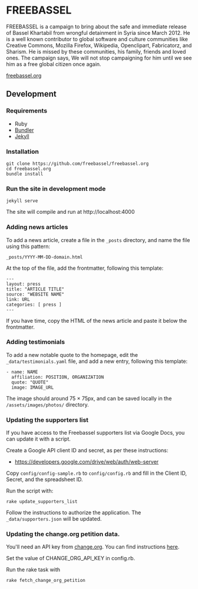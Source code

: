 # FREEBASSEL

FREEBASSEL is a campaign to bring about the safe and immediate release of Bassel Khartabil from wrongful detainment in Syria since March 2012. He is a well known contributor to global software and culture communities like Creative Commons, Mozilla Firefox, Wikipedia, Openclipart, Fabricatorz, and Sharism. He is missed by these communities, his family, friends and loved ones. The campaign says, We will not stop campaigning for him until we see him as a free global citizen once again.

[freebassel.org](http://freebassel.org)

## Development

### Requirements

* Ruby
* [Bundler](http://bundler.io/)
* [Jekyll](http://jekyllrb.com/docs/installation/)

### Installation

    git clone https://github.com/freebassel/freebassel.org
    cd freebassel.org
    bundle install

### Run the site in development mode

    jekyll serve

The site will compile and run at http://localhost:4000

### Adding news articles

To add a news article, create a file in the `_posts` directory, and name the file using this pattern:

    _posts/YYYY-MM-DD-domain.html

At the top of the file, add the frontmatter, following this template:

    ---
    layout: press
    title: "ARTICLE TITLE"
    source: "WEBSITE NAME"
    link: URL
    categories: [ press ]
    ---

If you have time, copy the HTML of the news article and paste it below the frontmatter.

### Adding testimonials

To add a new notable quote to the homepage, edit the `_data/testimonials.yaml` file, and add a new entry, following this template:

    - name: NAME
      affiliation: POSITION, ORGANIZATION
      quote: "QUOTE"
      image: IMAGE_URL

The image should around 75 × 75px, and can be saved locally in the `/assets/images/photos/` directory.

### Updating the supporters list

If you have access to the Freebassel supporters list via Google Docs, you can update it with a script.

Create a Google API client ID and secret, as per these instructions:

  * https://developers.google.com/drive/web/auth/web-server

Copy `config/config-sample.rb` to `config/config.rb` and fill in the Client ID, Secret, and the spreadsheet ID.

Run the script with:

    rake update_supporters_list

Follow the instructions to authorize the application. The `_data/supporters.json` will be updated.

### Updating the change.org petition data.

You'll need an API key from [change.org](https://change.org). You can find instructions [here](https://www.change.org/developers/api-key).

Set the value of CHANGE_ORG_API_KEY in config.rb.

Run the rake task with

    rake fetch_change_org_petition
